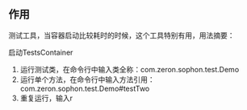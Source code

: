## 作用
测试工具，当容器启动比较耗时的时候，这个工具特别有用，用法摘要：

启动TestsContainer
1. 运行测试类，在命令行中输入类全称：com.zeron.sophon.test.Demo
2. 运行单个方法，在命令行中输入方法引用：com.zeron.sophon.test.Demo#testTwo
3. 重复运行，输入r




